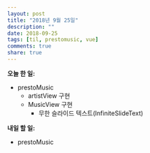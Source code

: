 ```yaml
---
layout: post
title: "2018년 9월 25일"
description: ""
date: 2018-09-25
tags: [til, prestomusic, vue]
comments: true
share: true
---
```


**오늘 한 일:**

* prestoMusic
  * artistView 구현
  * MusicView 구현
    * 무한 슬라이드 텍스트(InfiniteSlideText)

**내일 할 일:**

* prestoMusic

